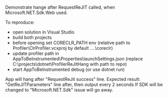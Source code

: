 Demonstrate hange after RequestReJIT called, when Microsoft.NET.Sdk.Web used.

To reproduce: 
 - open solution in Visual Studio
 - build both projects
 - before opening set CORECLR_PATH env (relative path to Profiler\ClrProfiler.vcxproj by default ..\..\coreclr)
 - update profiler path in AppToBeInstrumented\Properties\launchSettings.json (replace C:\\projects\\dotnet\\ProfilerReJitHang with path to repo)
 - start AppToBeInstrumented debug (or use dotnet run)

App will hang after "RequestReJit success" line. Expected result: "GetReJITParameters" line after, then output every 2 seconds
If SDK will be changed to "Microsoft.NET.Sdk" issue will go away.
 
